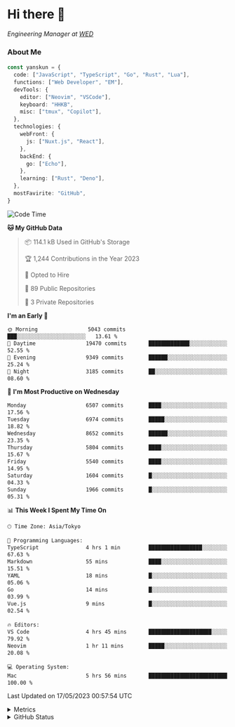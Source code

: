 # Hi there&nbsp;:wave:

<!-- ![Alt text](https://spotify-recently-played-readme.vercel.app/api?user=31kynbuubkiu3r4qh4hjuaglhfay) -->

_Engineering Manager at [WED](https://github.com/wedinc)_

### About Me

```ts
const yanskun = {
  code: ["JavaScript", "TypeScript", "Go", "Rust", "Lua"],
  functions: ["Web Developer", "EM"],
  devTools: {
    editor: ["Neovim", "VSCode"],
    keyboard: "HHKB",
    misc: ["tmux", "Copilot"],
  },
  technologies: {
    webFront: {
      js: ["Nuxt.js", "React"],
    },
    backEnd: {
      go: ["Echo"],
    },
    learning: ["Rust", "Deno"],
  },
  mostFavirite: "GitHub",
}
```

<!--START_SECTION:waka-->
![Code Time](http://img.shields.io/badge/Code%20Time-303%20hrs%206%20mins-blue)

**🐱 My GitHub Data** 

> 📦 114.1 kB Used in GitHub's Storage 
 > 
> 🏆 1,244 Contributions in the Year 2023
 > 
> 💼 Opted to Hire
 > 
> 📜 89 Public Repositories 
 > 
> 🔑 3 Private Repositories 
 > 
**I'm an Early 🐤** 

```text
🌞 Morning                5043 commits        ███░░░░░░░░░░░░░░░░░░░░░░   13.61 % 
🌆 Daytime                19470 commits       █████████████░░░░░░░░░░░░   52.55 % 
🌃 Evening                9349 commits        ██████░░░░░░░░░░░░░░░░░░░   25.24 % 
🌙 Night                  3185 commits        ██░░░░░░░░░░░░░░░░░░░░░░░   08.60 % 
```
📅 **I'm Most Productive on Wednesday** 

```text
Monday                   6507 commits        ████░░░░░░░░░░░░░░░░░░░░░   17.56 % 
Tuesday                  6974 commits        █████░░░░░░░░░░░░░░░░░░░░   18.82 % 
Wednesday                8652 commits        ██████░░░░░░░░░░░░░░░░░░░   23.35 % 
Thursday                 5804 commits        ████░░░░░░░░░░░░░░░░░░░░░   15.67 % 
Friday                   5540 commits        ████░░░░░░░░░░░░░░░░░░░░░   14.95 % 
Saturday                 1604 commits        █░░░░░░░░░░░░░░░░░░░░░░░░   04.33 % 
Sunday                   1966 commits        █░░░░░░░░░░░░░░░░░░░░░░░░   05.31 % 
```


📊 **This Week I Spent My Time On** 

```text
🕑︎ Time Zone: Asia/Tokyo

💬 Programming Languages: 
TypeScript               4 hrs 1 min         █████████████████░░░░░░░░   67.63 % 
Markdown                 55 mins             ████░░░░░░░░░░░░░░░░░░░░░   15.51 % 
YAML                     18 mins             █░░░░░░░░░░░░░░░░░░░░░░░░   05.06 % 
Go                       14 mins             █░░░░░░░░░░░░░░░░░░░░░░░░   03.99 % 
Vue.js                   9 mins              █░░░░░░░░░░░░░░░░░░░░░░░░   02.54 % 

🔥 Editors: 
VS Code                  4 hrs 45 mins       ████████████████████░░░░░   79.92 % 
Neovim                   1 hr 11 mins        █████░░░░░░░░░░░░░░░░░░░░   20.08 % 

💻 Operating System: 
Mac                      5 hrs 56 mins       █████████████████████████   100.00 % 
```


 Last Updated on 17/05/2023 00:57:54 UTC
<!--END_SECTION:waka-->

<details>
  <summary>Metrics</summary>
  <img src="https://github.com/yanskun/yanskun/blob/main/github-metrics.svg" alt="Metrics">
</details>

<details>
  <summary>GitHub Status</summary>
  <picture>
    <source media="(prefers-color-scheme: dark)" srcset="https://raw.githubusercontent.com/yanskun/yanskun/master/profile-summary-card-output/nord_dark/0-profile-details.svg">
   <img src="https://raw.githubusercontent.com/yanskun/yanskun/master/profile-summary-card-output/default/0-profile-details.svg">
  </picture>
  <br>
  <picture>
    <source media="(prefers-color-scheme: dark)" srcset="https://raw.githubusercontent.com/yanskun/yanskun/master/profile-summary-card-output/nord_dark/1-repos-per-language.svg">
   <img src="https://raw.githubusercontent.com/yanskun/yanskun/master/profile-summary-card-output/default/1-repos-per-language.svg">
  </picture>
  <picture>
    <source media="(prefers-color-scheme: dark)" srcset="https://raw.githubusercontent.com/yanskun/yanskun/master/profile-summary-card-output/nord_dark/2-most-commit-language.svg">
   <img src="https://raw.githubusercontent.com/yanskun/yanskun/master/profile-summary-card-output/default/2-most-commit-language.svg">
  </picture>
  <br>
  <picture>
    <source media="(prefers-color-scheme: dark)" srcset="https://raw.githubusercontent.com/yanskun/yanskun/master/profile-summary-card-output/nord_dark/3-stats.svg">
   <img src="https://raw.githubusercontent.com/yanskun/yanskun/master/profile-summary-card-output/default/3-stats.svg">
  </picture>
  <picture>
    <source media="(prefers-color-scheme: dark)" srcset="https://raw.githubusercontent.com/yanskun/yanskun/master/profile-summary-card-output/nord_dark/4-productive-time.svg">
   <img src="https://raw.githubusercontent.com/yanskun/yanskun/master/profile-summary-card-output/default/4-productive-time.svg">
  </picture>
</details>
